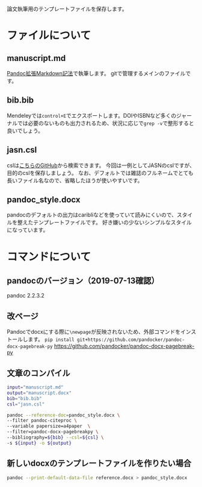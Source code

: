 論文執筆用のテンプレートファイルを保存します。

# ファイルについて
## manuscript.md
[Pandoc拡張Markdown記法](http://sky-y.github.io/site-pandoc-jp/users-guide/)で執筆します。
gitで管理するメインのファイルです。

## bib.bib
Mendeleyでは`control+E`でエクスポートします。DOIやISBNなど多くのジャーナルでは必要のないものも出力されるため、状況に応じで`grep -v`で整形すると良いでしょう。

## jasn.csl
cslは[こちらのGitHub](https://github.com/citation-style-language/styles/find/master)から検索できます。
今回は一例としてJASNのcslですが、目的のcslを保存しましょう。
なお、デフォルトでは雑誌のフルネームでとても長いファイル名なので、省略したほうが使いやすいです。

## pandoc_style.docx
pandocのデフォルトの出力はcaribliなどを使っていて読みにくいので、スタイルを整えたテンプレートファイルです。
好き嫌いの少ないシンプルなスタイルになっています。

# コマンドについて

## pandocのバージョン（2019-07-13確認）
pandoc 2.2.3.2

## 改ページ
Pandocでdocxにする際に`\newpage`が反映されないため、外部コマンドをインストールします。
`pip install git+https://github.com/pandocker/pandoc-docx-pagebreak-py`
https://github.com/pandocker/pandoc-docx-pagebreak-py

## 文章のコンパイル
```bash
input="manuscript.md"
output="manuscript.docx"
bib="bib.bib"
csl="jasn.csl"

pandoc --reference-doc=pandoc_style.docx \
--filter pandoc-citeproc \
--variable papersize=a4paper  \
--filter=pandoc-docx-pagebreakpy \
--bibliography=${bib} --csl=${csl} \
-s ${input} -o ${output}
```

## 新しいdocxのテンプレートファイルを作りたい場合
```bash
pandoc --print-default-data-file reference.docx > pandoc_style.docx
```

